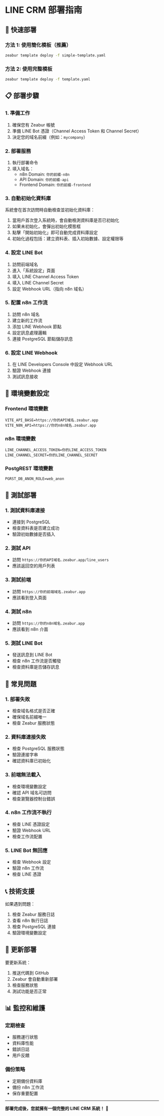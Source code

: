 # LINE CRM 部署指南

## 🚀 快速部署

### 方法 1: 使用簡化模板（推薦）

```bash
zeabur template deploy -f simple-template.yaml
```

### 方法 2: 使用完整模板

```bash
zeabur template deploy -f template.yaml
```

## 📋 部署步驟

### 1. 準備工作

1. 確保您有 Zeabur 帳號
2. 準備 LINE Bot 憑證（Channel Access Token 和 Channel Secret）
3. 決定您的域名前綴（例如：`mycompany`）

### 2. 部署服務

1. 執行部署命令
2. 填入域名：
   - n8n Domain: `你的前綴-n8n`
   - API Domain: `你的前綴-api`  
   - Frontend Domain: `你的前綴-frontend`

### 3. 自動初始化資料庫

系統會在首次訪問時自動檢查並初始化資料庫：

1. 當用戶首次登入系統時，會自動檢測資料庫是否已初始化
2. 如果未初始化，會彈出初始化模態框
3. 點擊「開始初始化」即可自動完成資料庫設定
4. 初始化過程包括：建立資料表、插入初始數據、設定權限等

### 4. 設定 LINE Bot

1. 訪問前端域名
2. 進入「系統設定」頁面
3. 填入 LINE Channel Access Token
4. 填入 LINE Channel Secret
5. 設定 Webhook URL（指向 n8n 域名）

### 5. 配置 n8n 工作流

1. 訪問 n8n 域名
2. 建立新的工作流
3. 添加 LINE Webhook 節點
4. 設定訊息處理邏輯
5. 連接 PostgreSQL 節點儲存訊息

### 6. 設定 LINE Webhook

1. 在 LINE Developers Console 中設定 Webhook URL
2. 驗證 Webhook 連接
3. 測試訊息接收

## 🔧 環境變數設定

### Frontend 環境變數
```
VITE_API_BASE=https://你的API域名.zeabur.app
VITE_N8N_API=https://你的n8n域名.zeabur.app
```

### n8n 環境變數
```
LINE_CHANNEL_ACCESS_TOKEN=你的LINE_ACCESS_TOKEN
LINE_CHANNEL_SECRET=你的LINE_CHANNEL_SECRET
```

### PostgREST 環境變數
```
PGRST_DB_ANON_ROLE=web_anon
```

## 🧪 測試部署

### 1. 測試資料庫連接
- 連接到 PostgreSQL
- 檢查資料表是否建立成功
- 驗證初始數據是否插入

### 2. 測試 API
- 訪問 `https://你的API域名.zeabur.app/line_users`
- 應該返回空的用戶列表

### 3. 測試前端
- 訪問 `https://你的前端域名.zeabur.app`
- 應該看到登入頁面

### 4. 測試 n8n
- 訪問 `https://你的n8n域名.zeabur.app`
- 應該看到 n8n 介面

### 5. 測試 LINE Bot
- 發送訊息到 LINE Bot
- 檢查 n8n 工作流是否觸發
- 檢查資料庫是否儲存訊息

## 🐛 常見問題

### 1. 部署失敗
- 檢查域名格式是否正確
- 確保域名前綴唯一
- 檢查 Zeabur 服務狀態

### 2. 資料庫連接失敗
- 檢查 PostgreSQL 服務狀態
- 驗證連接字串
- 確認資料庫已初始化

### 3. 前端無法載入
- 檢查環境變數設定
- 確認 API 域名可訪問
- 檢查瀏覽器控制台錯誤

### 4. n8n 工作流不執行
- 檢查 LINE 憑證設定
- 驗證 Webhook URL
- 檢查工作流配置

### 5. LINE Bot 無回應
- 檢查 Webhook 設定
- 驗證 n8n 工作流
- 檢查 LINE 憑證

## 📞 技術支援

如果遇到問題：

1. 檢查 Zeabur 服務日誌
2. 查看 n8n 執行日誌
3. 檢查 PostgreSQL 連接
4. 驗證環境變數設定

## 🔄 更新部署

要更新系統：

1. 推送代碼到 GitHub
2. Zeabur 會自動重新部署
3. 檢查服務狀態
4. 測試功能是否正常

## 📊 監控和維護

### 定期檢查
- 服務運行狀態
- 資料庫性能
- 錯誤日誌
- 用戶反饋

### 備份策略
- 定期備份資料庫
- 備份 n8n 工作流
- 保存重要配置

---

**部署完成後，您就擁有一個完整的 LINE CRM 系統！** 🎉
